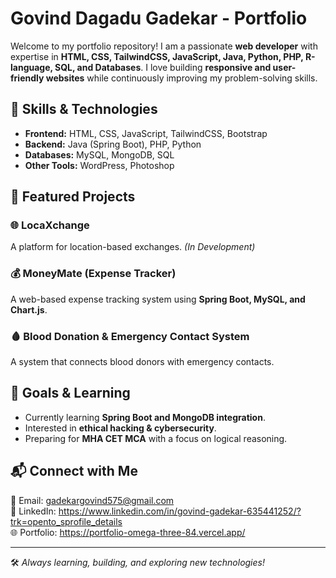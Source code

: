# Govind Dagadu Gadekar - Portfolio

Welcome to my portfolio repository! I am a passionate **web developer** with expertise in **HTML, CSS, TailwindCSS, JavaScript, Java, Python, PHP, R-language, SQL, and Databases**. I love building **responsive and user-friendly websites** while continuously improving my problem-solving skills.

## 🚀 Skills & Technologies
- **Frontend:** HTML, CSS, JavaScript, TailwindCSS, Bootstrap
- **Backend:** Java (Spring Boot), PHP, Python
- **Databases:** MySQL, MongoDB, SQL
- **Other Tools:** WordPress, Photoshop

## 📌 Featured Projects
### **🌐 LocaXchange**
A platform for location-based exchanges. *(In Development)*

### **💰 MoneyMate (Expense Tracker)**
A web-based expense tracking system using **Spring Boot, MySQL, and Chart.js**.

### **🩸 Blood Donation & Emergency Contact System**
A system that connects blood donors with emergency contacts.

## 🎯 Goals & Learning
- Currently learning **Spring Boot and MongoDB integration**.
- Interested in **ethical hacking & cybersecurity**.
- Preparing for **MHA CET MCA** with a focus on logical reasoning.

## 📬 Connect with Me
📧 Email: gadekargovind575@gmail.com  
🔗 LinkedIn: https://www.linkedin.com/in/govind-gadekar-635441252/?trk=opento_sprofile_details  
🌐 Portfolio: https://portfolio-omega-three-84.vercel.app/  

---
🛠️ *Always learning, building, and exploring new technologies!*


